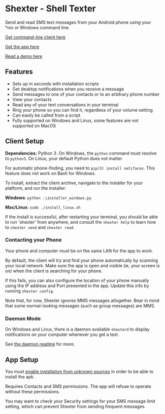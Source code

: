 # Shexter - Shell Texter

Send and read SMS text messages from your Android phone using your \*nix or Windows command line. 

[Get command-line client here](https://github.com/tetchel/shexter-client/raw/master/shexter_client.zip)

[Get the app here](https://github.com/tetchel/shexter-client/raw/master/shexter.apk)

[Read a demo here](https://github.com/tetchel/shexter-client/blob/master/demo.md)

## Features
- Sets up in seconds with installation scripts
- Get desktop notifications when you receive a message
- Send messages to one of your contacts or to an arbitrary phone number
- View your   contacts
- Read any of your text conversations in your terminal
- Ring your phone so you can find it, regardless of your volume setting
- Can easily be called from a script
- Fully supported on Windows and Linux, some features are not supported on MacOS

## Client Setup

**Dependencies:** Python 3. On Windows, the `python` command must resolve to `python3`. On Linux, your default Python does not matter. 

For automatic phone-finding, you need to `pip(3) install netifaces`. This feature does not work on Bash for Windows.

To install, extract the client archive, navigate to the installer for your platform, and run the installer:

**Windows**:   `python .\installer_windows.py` 

**Mac/Linux**: `sudo ./install_linux.sh`

If the install is successful, after restarting your terminal, you should be able to run 'shexter' from anywhere, and consult the `shexter help` to learn how to `shexter send` and `shexter read`.

### Contacting your Phone
Your phone and computer must be on the same LAN for the app to work.

By default, the client will try and find your phone automatically by scanning your local network. Make sure the app is open and visible (ie, your screen is on) when the client is searching for your phone.

If this fails, you can also configure the location of your phone manually using the IP address and Port presented in the app. Update this info by running `shexter config`.

Note that, for now, Shexter ignores MMS messages altogether. Bear in mind that some normal-looking messages (such as group messages) are MMS.

### Daemon Mode
On Windows and Linux, there is a daemon available `shexterd` to display notifications on your computer whenever you get a text.

See [the daemon readme](https://github.com/tetchel/shexter-client/blob/master/shexter_client/daemon-readme.md) for more.

## App Setup

You must [enable installation from unknown sources](http://www.androidcentral.com/allow-app-installs-unknown-sources) in order to be able to install the apk.

Requires Contacts and SMS permissions. The app will refuse to operate without these permissions.

You may want to check your Security settings for your SMS message limit setting, which can prevent Shexter from sending frequent messages.

